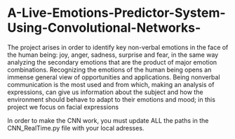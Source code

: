 # A-Live-Emotions-Predictor-System-Using-Convolutional-Networks-
The project arises in order to identify key non-verbal emotions in the face of the human being: joy, anger, sadness, surprise and fear, in the same way analyzing the secondary emotions that are the product of major emotion combinations. Recognizing the emotions of the human being opens an immense general view of opportunities and applications. Being nonverbal communication is the most used and from which, making an analysis of expressions, can give us information about the subject and how the environment should behave to adapt to their emotions and mood; in this project we focus on facial expressions

In order to make the CNN work, you must update ALL the paths in the CNN_RealTime.py file with your local adresses.
